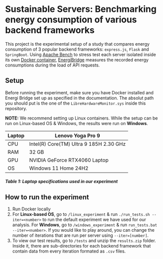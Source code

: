 # **Sustainable Servers**: Benchmarking energy consumption of various backend frameworks

This project is the experimental setup of a study that compares energy consumption of 3 popular backend frameworks: `express.js`, `Flask` and `SpringBoot`. Using [Apache Bench](https://httpd.apache.org/docs/current/programs/ab.html) to stress test each server isolated inside its own [Docker container](https://www.docker.com/resources/what-container/), [EnergiBridge](https://github.com/tdurieux/energibridge) measures the recorded energy consumptions during the load of API requests.

## Setup

Before running the experiment, make sure you have Docker installed and Energi Bridge set up as specified in the documentation. The absolut path you should put is the one of the `LibreHardwareMonitor.sys` inside this repository.

**NOTE:** We recommend setting up Linux containers. While the setup can be run on Linux-based OS & Windows, the results were run on **Windows**.

| Laptop | Lenovo Yoga Pro 9 |
| ------ | ------------------ |
| CPU    | Intel(R) Core(TM) Ultra 9 185H   2.30 GHz |
| RAM    | 32 GB      |
| GPU    | NVIDIA GeForce RTX4060 Laptop  |
| OS     | Windows 11 Home 24H2    |
##### Table 1: Laptop specifications used in our experiment

## How to run the experiment

1. Run Docker locally
2. For **Linux-based OS**, go to `/linux_experiment` & run `./run_tests.sh --iter=<number>` to run the default experiment we have used for our analysis. For **Windows**, go to `/windows_experiment` & run `run_tests.bat --iter=<number>`. If you would like to play around, you can change the number of iterations that are run per server using `--iter=[number]`.
3. To view our test results, go to `/tests` and unzip the `results.zip` folder. Inside it, there are sub-directories for each backend framework that contain data from every iteration formated as `.csv` files.
